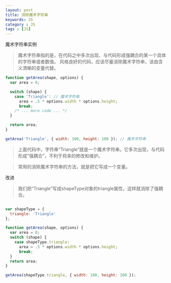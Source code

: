 ```yaml
---
layout: post
title: 消除魔术字符串
keywords: JS
category : JS
tags : [JS]
---
```


魔术字符串实例
> 魔术字符串指的是，在代码之中多次出现、与代码形成强耦合的某一个具体的字符串或者数值。
>风格良好的代码，应该尽量消除魔术字符串，该由含义清晰的变量代替。

``` javascript
function getArea(shape, options) {
  var area = 0;

  switch (shape) {
    case 'Triangle': // 魔术字符串
      area = .5 * options.width * options.height;
      break;
    /* ... more code ... */
  }

  return area;
}

getArea('Triangle', { width: 100, height: 100 }); // 魔术字符串
```

>上面代码中，字符串“Triangle”就是一个魔术字符串。它多次出现，与代码形成“强耦合”，不利于将来的修改和维护。

>常用的消除魔术字符串的方法，就是把它写成一个变量。

改进

>我们把“Triangle”写成shapeType对象的triangle属性，这样就消除了强耦合。

```javascript

var shapeType = {
  triangle: 'Triangle'
};

function getArea(shape, options) {
  var area = 0;
  switch (shape) {
    case shapeType.triangle:
      area = .5 * options.width * options.height;
      break;
  }
  return area;
}

getArea(shapeType.triangle, { width: 100, height: 100 });

```

